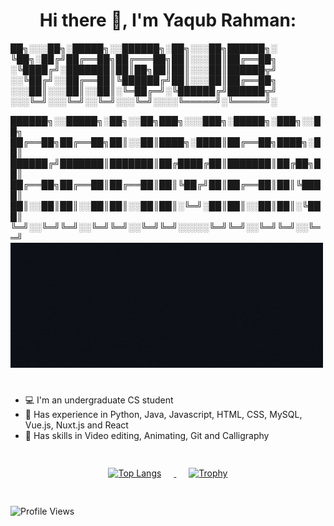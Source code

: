 <h1 align="center">
  <strong>Hi there 👋, I'm Yaqub Rahman:</strong>
</h1>

██╗░░░██╗░█████╗░░██████╗░██╗░░░██╗██████╗░
╚██╗░██╔╝██╔══██╗██╔═══██╗██║░░░██║██╔══██╗
░╚████╔╝░███████║██║██╗██║██║░░░██║██████╦╝
░░╚██╔╝░░██╔══██║╚██████╔╝██║░░░██║██╔══██╗           
░░░██║░░░██║░░██║░╚═██╔═╝░╚██████╔╝██████╦╝
░░░╚═╝░░░╚═╝░░╚═╝░░░╚═╝░░░░╚═════╝░╚═════╝░

██████╗░░█████╗░██╗░░██╗███╗░░░███╗░█████╗░███╗░░██╗
██╔══██╗██╔══██╗██║░░██║████╗░████║██╔══██╗████╗░██║
██████╔╝███████║███████║██╔████╔██║███████║██╔██╗██║
██╔══██╗██╔══██║██╔══██║██║╚██╔╝██║██╔══██║██║╚████║
██║░░██║██║░░██║██║░░██║██║░╚═╝░██║██║░░██║██║░╚███║
╚═╝░░╚═╝╚═╝░░╚═╝╚═╝░░╚═╝╚═╝░░░░░╚═╝╚═╝░░╚═╝╚═╝░░╚══╝
![Hello, I am Yaqub Rahman](https://github.com/YaqubRahman/YaqubRahman/blob/main/HelloYaqub.gif)


# 
 - 💻 I'm an undergraduate CS student 
 - 📜 Has experience in Python, Java, Javascript, HTML, CSS, MySQL, Vue.js, Nuxt.js and React 
 - 🔨 Has skills in Video editing, Animating, Git and Calligraphy
#
<div align="center" style="padding: 4px;">
  <a href="https://github.com/anuraghazra/github-readme-stats">
    <img src="https://github-readme-stats.vercel.app/api/top-langs/?username=YaqubRahman&layout=compact" alt="Top Langs" style="margin-right: 20px;">
  </a>
  <a href="https://github.com/ryo-ma/github-profile-trophy">
    <img src="https://github-profile-trophy.vercel.app/?username=YaqubRahman&theme=darkhub&no-bg=true&column=3&row=2&exclude=Stars,Issues,PullRequest" alt="Trophy" style="margin-left: 20px;">
  </a>
</div>



#
![Profile Views](https://komarev.com/ghpvc/?username=YaqubRahman&color=blue)





